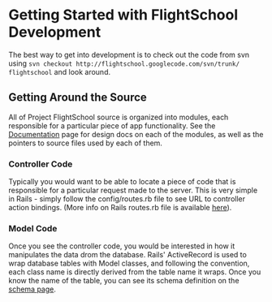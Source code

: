 # Getting Started with FlightSchool Development #

The best way to get into development is to check out the code from svn using `svn checkout http://flightschool.googlecode.com/svn/trunk/ flightschool` and look around.

## Getting Around the Source ##

All of Project FlightSchool source is organized into modules, each responsible for a particular piece of app functionality. See the [Documentation](Documentation.md) page for design docs on each of the modules, as well as the pointers to source files used by each of them.

### Controller Code ###

Typically you would want to be able to locate a piece of code that is responsible for a particular request made to the server. This is very simple in Rails - simply follow the config/routes.rb file to see URL to controller action bindings. (More info on Rails routes.rb file is available [here](http://wiki.rubyonrails.org/rails/pages/Routes)).

### Model Code ###

Once you see the controller code, you would be interested in how it manipulates the data drom the database. Rails' ActiveRecord is used to wrap database tables with Model classes, and following the convention, each class name is directly derived from the table name it wraps. Once you know the name of the table, you can see its schema definition on the [schema page](DatabaseSchema.md).